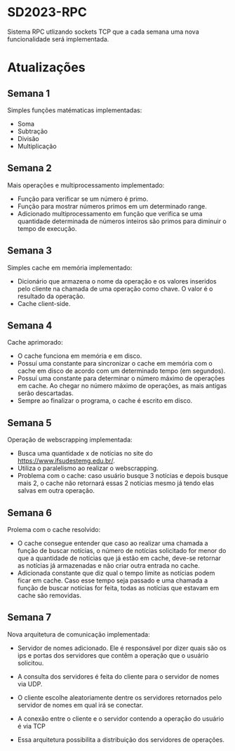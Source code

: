 # SD2023-RPC

Sistema RPC utlizando sockets TCP que a cada semana uma nova funcionalidade será implementada.

# Atualizações

## Semana 1

Simples funções matématicas implementadas:

- Soma
- Subtração
- Divisão
- Multiplicação

## Semana 2

Mais operações e multiprocessamento implementado:

- Função para verificar se um número é primo.
- Função para mostrar números primos em um determinado range.
- Adicionado multiprocessamento em função que verifica se uma quantidade determinada de números inteiros são primos para diminuir o tempo de execução.

## Semana 3

Simples cache em memória implementado:

- Dicionário que armazena o nome da operação e os valores inseridos pelo cliente na chamada de uma operação como chave. O valor é o resultado da operação.
- Cache client-side.

## Semana 4

Cache aprimorado:

- O cache funciona em memória e em disco.
- Possuí uma constante para sincronizar o cache em memória com o cache em disco de acordo com um determinado tempo (em segundos).
- Possuí uma constante para determinar o número máximo de operações em cache. Ao chegar no número máximo de operações, as mais antigas serão descartadas.
- Sempre ao finalizar o programa, o cache é escrito em disco.

## Semana 5

Operação de webscrapping implementada:

- Busca uma quantidade x de notícias no site do https://www.ifsudestemg.edu.br/.
- Utiliza o paralelismo ao realizar o webscrapping.
- Problema com o cache: caso usuário busque 3 notícias e depois busque mais 2, o cache não retornará essas 2 notícias mesmo já tendo elas salvas em outra operação.

## Semana 6

Prolema com o cache resolvido:

- O cache consegue entender que caso ao realizar uma chamada a função de buscar notícias, o número de notícias solicitado for menor do que a quantidade de notícias que já estão em cache, deve-se retornar as notícias já armazenadas e não criar outra entrada no cache.
- Adicionada constante que diz qual o tempo limite as notícias podem ficar em cache. Caso esse tempo seja passado e uma chamada a função de buscar notícias for feita, todas as notícias que estavam em cache são removidas.

## Semana 7 

Nova arquitetura de comunicação implementada:

- Servidor de nomes adicionado. Ele é responsável por dizer quais são os ips e portas dos servidores que contêm a operação que o usuário solicitou.

- A consulta dos servidores é feita do cliente para o servidor de nomes via UDP.

- O cliente escolhe aleatoriamente dentre os servidores retornados pelo servidor de nomes em qual irá se conectar.

- A conexão entre o cliente e o servidor contendo a operação do usuário é via TCP

- Essa arquitetura possibilita a distribuição dos servidores de operações.
